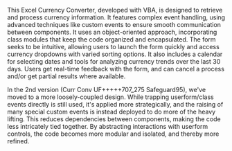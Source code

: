 This Excel Currency Converter, developed with VBA, is designed to retrieve and process currency information.  It features complex event handling, using advanced techniques like custom events to ensure smooth communication between components. It uses an object-oriented approach, incorporating class modules that keep the code organized and encapsulated. The form seeks to be intuitive, allowing users to launch the form quickly and access currency dropdowns with varied sorting options. It also includes a calendar for selecting dates and tools for analyzing currency trends over the last 30 days. Users get real-time feedback with the form, and can cancel a process and/or get partial results where available.

In the 2nd version (Curr Conv UF+++++707_275 Safeguard95), we've moved to a more loosely-coupled design. While trapping userform/class events directly is still used, it's applied more strategically, and the raising of many special custom events is instead deployed to do more of the heavy lifting. This reduces dependencies between components, making the code less intricately tied together. By abstracting interactions with userform controls, the code becomes more modular and isolated, and thereby more refined.
